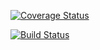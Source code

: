 <a href='https://coveralls.io/github/rshafer1328/rpn?branch=master'><img src='https://coveralls.io/repos/github/rshafer1328/rpn/badge.svg?branch=master' alt='Coverage Status' /></a>

[![Build Status](https://travis-ci.com/rshafer1328/rpn.svg?branch=master)](https://travis-ci.com/rshafer1328/rpn)



